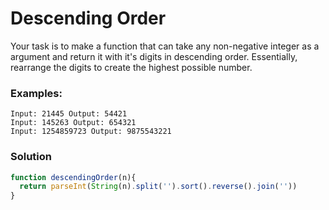 # Descending Order

Your task is to make a function that can take any non-negative integer as a argument and return it with it's digits in descending order. Essentially, rearrange the digits to create the highest possible number.

### Examples:

```
Input: 21445 Output: 54421
Input: 145263 Output: 654321
Input: 1254859723 Output: 9875543221
```

### Solution

```js
function descendingOrder(n){
  return parseInt(String(n).split('').sort().reverse().join(''))
}
```